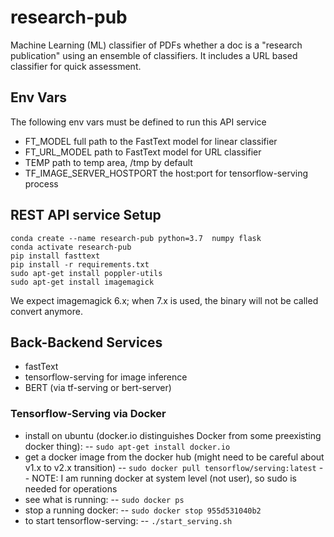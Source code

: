 # research-pub

Machine Learning (ML) classifier of PDFs whether a doc is a "research publication" using an ensemble of classifiers. It includes a URL based classifier for quick assessment. 
## Env Vars
The following env vars must be defined to run this API service
- FT_MODEL full path to the FastText model for linear classifier
- FT_URL_MODEL path to FastText model for URL classifier
- TEMP path to temp area, /tmp by default
- TF_IMAGE_SERVER_HOSTPORT the host:port for tensorflow-serving process

## REST API service Setup
```
conda create --name research-pub python=3.7  numpy flask
conda activate research-pub
pip install fasttext
pip install -r requirements.txt
sudo apt-get install poppler-utils
sudo apt-get install imagemagick
```
We expect imagemagick 6.x; when 7.x is used, the binary will not be called convert anymore.

## Back-Backend Services
- fastText
- tensorflow-serving for image inference
- BERT (via tf-serving or bert-server)

### Tensorflow-Serving via Docker
- install on ubuntu (docker.io distinguishes Docker from some preexisting docker thing):
-- `sudo apt-get install docker.io`
- get a docker image from the docker hub  (might need to be careful about v1.x to v2.x transition)
-- `sudo docker pull tensorflow/serving:latest`
-- NOTE: I am running docker at system level (not user), so sudo is needed for operations
- see what is running:
-- `sudo docker ps`
- stop a running docker:
-- `sudo docker stop 955d531040b2`
- to start tensorflow-serving:
-- `./start_serving.sh`
